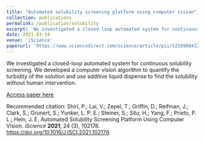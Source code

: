 ```yaml
---
title: "Automated solubility screening platform using computer vision"
collection: publications
permalink: /publication/solubility
excerpt: 'We investigated a closed-loop automated system for continuous solubility screening. We developed a computer vision algorithm to quantify the turbidity of the solution and use additive liquid dispense to find the solubility without human intervention.'
date: 2021-03-19
venue: 'iScience'
paperurl: 'https://www.sciencedirect.com/science/article/pii/S2589004221001449'
---
```

We investigated a closed-loop automated system for continuous solubility screening. We developed a computer vision algorithm to quantify the turbidity of the solution and use additive liquid dispense to find the solubility without human intervention.

[Access paper here](https://www.sciencedirect.com/science/article/pii/S2589004221001449)

Recommended citation: Shiri, P.; Lai, V.; Zepel, T.; Griffin, D.; Reifman, J.; Clark, S.; Grunert, S.; Yunker, L. P. E.; Steiner, S.; Situ, H.; Yang, F.; Prieto, P. L.; Hein, J. E. Automated Solubility Screening Platform Using Computer Vision. _iScience_ __2021__, 24 (3), 102176. <https://doi.org/10.1016/J.ISCI.2021.102176>.
